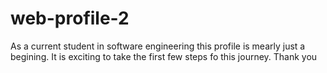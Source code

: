 # web-profile-2
As a current student in software engineering this profile is mearly just a begining.  It is exciting to take the first few steps fo this journey.  Thank you
